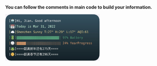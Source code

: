 **You can follow the comments in main code to build your information.**


<img src=https://github.com/tai78nan/ios-scriptable-widget/blob/main/example.jpg width=300 height=150 />

